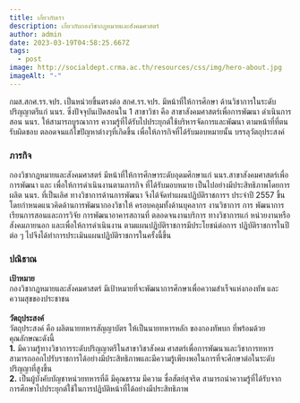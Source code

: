 ```yaml
---
title: เกี่ยวกับเรา
description: เกี่ยวกับกองวิชากฎหมายและสังคมศาสตร์
author: admin
date: 2023-03-19T04:58:25.667Z
tags:
  - post
image: http://socialdept.crma.ac.th/resources/css/img/hero-about.jpg
imageAlt: "-"
---
```

กมส.สกศ.รร.จปร. เป็นหน่วยขึ้นตรงต่อ สกศ.รร.จปร. มีหน้าที่ให้การศึกษา ด้านวิชาการในระดับปริญญาตรีแก่ นนร. ซึ่งปัจจุบันเปิดสอนใน 1 สาขาวิชา คือ สาขาสังคมศาสตร์เพื่อการพัฒนา ดำเนินการสอน นนร. ให้สามารถบูรณาการ ความรู้ที่ได้รับไปประยุกต์ใช้บริหารจัดการและพัฒนา ตามหน้าที่ที่ตนรับผิดชอบ ตลอดจนแก้ไขปัญหาต่างๆที่เกิดขึ้น เพื่อให้ภารกิจที่ได้รับมอบหมายนั้น บรรลุวัตถุประสงค์

### ภารกิจ 

กองวิชากฎหมายและสังคมศาสตร์ มีหน้าที่ให้การศึกษาระดับอุดมศึกษาแก่ นนร.สาขาสังคมศาสตร์เพื่อการพัฒนา และ เพื่อให้การดำเนินงานตามภารกิจ ที่ได้รับมอบหมาย เป็นไปอย่างมีประสิทธิภาพโดยการ ผลิต นนร. ที่เป็นเลิศ ทางวิชาการด้านการพัฒนา จึงได้จัดทำแผนปฏิบัติราชการฯ ประจำปี 2557 ขึ้น โดยกำหนดแนวคิดด้านการพัฒนากองวิชาให้ ครอบคลุมทั้งด้านบุคลากร งานวิชาการ การ พัฒนาการเรียนการสอนและการวิจัย การพัฒนาอาคารสถานที่ ตลอดจนงานบริการ ทางวิชาการแก่ หน่วยงานหรือสังคมภายนอก และเพื่อให้การดำเนินงาน ตามแผนปฏิบัติราชการมีประโยชน์ต่อการ ปฏิบัติราชการในปีต่อ ๆ ไปจึงได้ทำการประเมินแผนปฏิบัติราชการในครั้งนี้ขึ้น

### ปณิธาณ

**เป้าหมาย**\
กองวิชากฎหมายและสังคมศาสตร์ มีเป้าหมายที่จะพัฒนาการศึกษาเพื่อความสำเร็จแห่งกองทัพ และความสุขของประชาชน\
\
**วัตถุประสงค์**\
วัตถุประสงค์ คือ ผลิตนายทหารสัญญาบัตร ให้เป็นนายทหารหลัก ของกองทัพบก ที่พร้อมด้วยคุณลักษณะดังนี้\
**1.** มีความรู้ทางวิชาการระดับปริญญาตรีในสาขาวิชาสังคม ศาสตร์เพื่อการพัฒนาและวิชาการทหาร สามารถออกไปรับราชการได้อย่างมีประสิทธิภาพและมีความรู้เพียงพอในการที่จะศึกษาต่อในระดับปริญญาที่สูงขึ้น\
**2.** เป็นผู้บังคับบัญชาหน่วยทหารที่ดี มีคุณธรรม มีความ ซื่อสัตย์สุจริต สามารถนำความรู้ที่ได้รับจากการศึกษาไปประยุกต์ใช้ในการปฏิบัติหน้าที่ได้อย่างมีประสิทธิภาพ